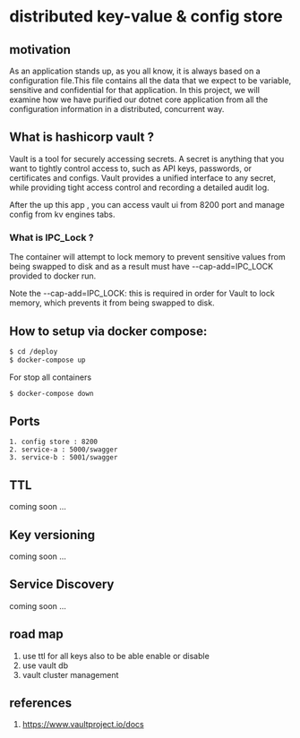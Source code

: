 # distributed key-value & config store

## motivation

As an application stands up, as you all know, it is always based on a configuration file.This file contains all the data that we expect to be variable, sensitive and confidential for that application. In this project, we will examine how we have purified our dotnet core application from all the configuration information in a distributed, concurrent way.

## What is hashicorp vault ?

Vault is a tool for securely accessing secrets. A secret is anything that you want to tightly control access to, such as API keys, passwords, or certificates and configs. Vault provides a unified interface to any secret, while providing tight access control and recording a detailed audit log.

After the up this app , you can access vault ui from 8200 port and manage config from kv engines tabs.

### What is IPC_Lock ?
The container will attempt to lock memory to prevent sensitive values from being swapped to disk and as a result must have --cap-add=IPC_LOCK provided to docker run.

Note the --cap-add=IPC_LOCK: this is required in order for Vault to lock memory, which prevents it from being swapped to disk. 


## How to setup via docker compose:

```sh
$ cd /deploy
$ docker-compose up
```
For stop all containers
```sh
$ docker-compose down
```
## Ports
    1. config store : 8200
    2. service-a : 5000/swagger
    3. service-b : 5001/swagger

## TTL 
coming soon ...

## Key versioning
coming soon ...

## Service Discovery 
coming soon ...

## road map
1. use ttl for all keys also to be able enable or disable
2. use vault db
3. vault cluster management

## references 

1. https://www.vaultproject.io/docs


